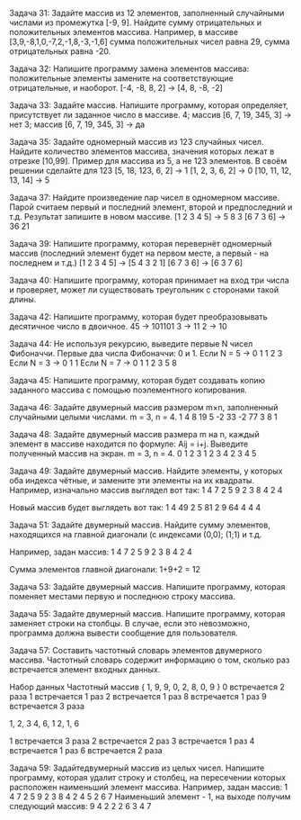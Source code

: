 ﻿Задача 31: Задайте массив из 12 элементов, заполненный
случайными числами из промежутка [-9, 9]. Найдите сумму
отрицательных и положительных элементов массива.
Например, в массиве [3,9,-8,1,0,-7,2,-1,8,-3,-1,6] сумма
положительных чисел равна 29, сумма отрицательных равна
-20.

Задача 32: Напишите программу замена элементов
массива: положительные элементы замените на
соответствующие отрицательные, и наоборот.
[-4, -8, 8, 2] -> [4, 8, -8, -2]

Задача 33: Задайте массив. Напишите программу, которая
определяет, присутствует ли заданное число в массиве.
4; массив [6, 7, 19, 345, 3] -> нет
3; массив [6, 7, 19, 345, 3] -> да

Задача 35: Задайте одномерный массив из 123 случайных чисел.
Найдите количество элементов массива, значения которых лежат в
отрезке [10,99].
Пример для массива из 5, а не 123 элементов. В своём решении сделайте для
123
[5, 18, 123, 6, 2] -> 1
[1, 2, 3, 6, 2] -> 0
[10, 11, 12, 13, 14] -> 5

Задача 37: Найдите произведение пар чисел в одномерном массиве.
Парой считаем первый и последний элемент, второй и предпоследний
и т.д. Результат запишите в новом массиве.
[1 2 3 4 5] -> 5 8 3
[6 7 3 6] -> 36 21

Задача 39: Напишите программу, которая перевернёт
одномерный массив (последний элемент будет на первом
месте, а первый - на последнем и т.д.)
[1 2 3 4 5] -> [5 4 3 2 1]
[6 7 3 6] -> [6 3 7 6]

Задача 40: Напишите программу, которая принимает на вход три
числа и проверяет, может ли существовать треугольник с сторонами
такой длины.

Задача 42: Напишите программу, которая будет преобразовывать
десятичное число в двоичное.
45 -> 101101
3 -> 11
2 -> 10

Задача 44: Не используя рекурсию, выведите первые N чисел
Фибоначчи. Первые два числа Фибоначчи: 0 и 1.
Если N = 5 -> 0 1 1 2 3
Если N = 3 -> 0 1 1
Если N = 7 -> 0 1 1 2 3 5 8

Задача 45: Напишите программу, которая будет создавать
копию заданного массива с помощью поэлементного
копирования. 

Задача 46: Задайте двумерный массив размером m×n,
заполненный случайными целыми числами.
m = 3, n = 4.
1 4 8 19
5 -2 33 -2
77 3 8 1

Задача 48: Задайте двумерный массив размера m на n,
каждый элемент в массиве находится по формуле: Aij = i+j.
Выведите полученный массив на экран.
m = 3, n = 4.
0 1 2 3
1 2 3 4
2 3 4 5

Задача 49: Задайте двумерный массив. Найдите элементы, у
которых оба индекса чётные, и замените эти элементы на их
квадраты.
Например, изначально массив
выглядел вот так:
1 4 7 2
5 9 2 3
8 4 2 4

Новый массив будет выглядеть
вот так:
1 4 49 2
5 81 2 9
64 4 4 4

Задача 51: Задайте двумерный массив.
Найдите сумму элементов, находящихся на главной диагонали (с
индексами (0,0); (1;1) и т.д.

Например, задан массив:
1 4 7 2
5 9 2 3
8 4 2 4

Сумма элементов главной
диагонали: 1+9+2 = 12

Задача 53: Задайте двумерный массив. Напишите программу,
которая поменяет местами первую и последнюю строку
массива.

Задача 55: Задайте двумерный массив. Напишите программу,
которая заменяет строки на столбцы. В случае, если это
невозможно, программа должна вывести сообщение для
пользователя.

Задача 57: Составить частотный словарь элементов
двумерного массива. Частотный словарь содержит
информацию о том, сколько раз встречается элемент
входных данных.

Набор данных Частотный массив
{ 1, 9, 9, 0, 2, 8, 0, 9 } 
0 встречается 2 раза
1 встречается 1 раз
2 встречается 1 раз
8 встречается 1 раз
9 встречается 3 раза

1, 2, 3
4, 6, 1
2, 1, 6

1 встречается 3 раза
2 встречается 2 раз
3 встречается 1 раз
4 встречается 1 раз
6 встречается 2 раза

Задача 59: Задайтедвумерный массив из целых чисел.
Напишите программу, которая удалит строку и столбец, на
пересечении которых расположен наименьший элемент
массива.
Например, задан массив:
1 4 7 2
5 9 2 3
8 4 2 4
5 2 6 7
Наименьший элемент - 1, на выходе получим
следующий массив:
9 4 2
2 2 6
3 4 7